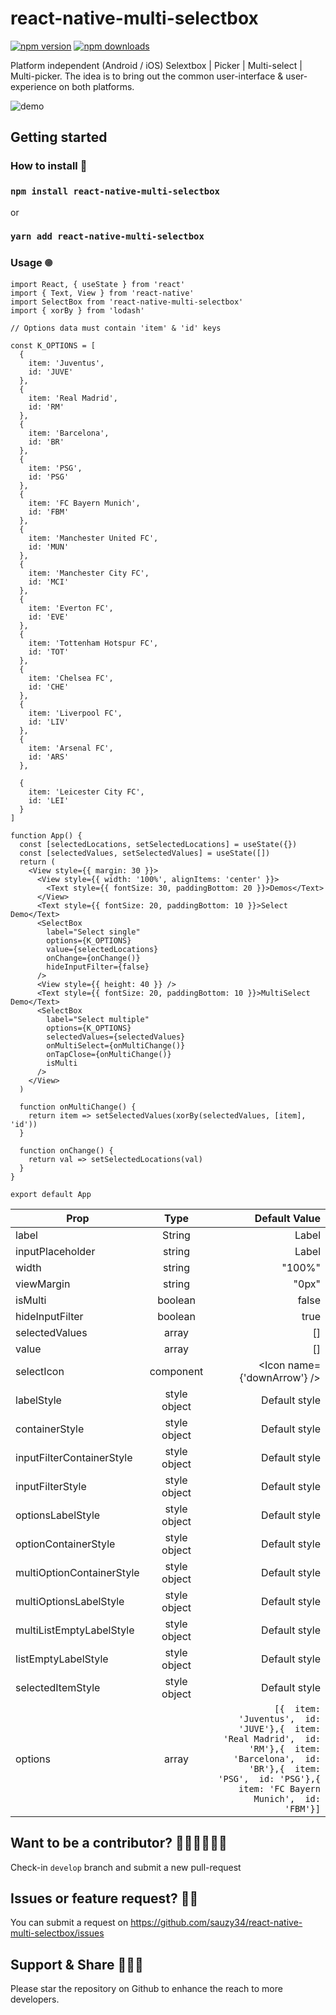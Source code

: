 # react-native-multi-selectbox 

[![npm version](https://badge.fury.io/js/react-native-multi-selectbox.svg)](https://badge.fury.io/js/react-native-multi-selectbox)
[![npm downloads](https://img.shields.io/npm/dm/react-native-multi-selectbox.svg?style=flat-square)](https://www.npmjs.com/package/react-native-multi-selectbox)

Platform independent (Android / iOS) Selextbox | Picker | Multi-select | Multi-picker. The idea is to bring out the common user-interface & user-experience on both platforms. 

![demo](https://raw.githubusercontent.com/sauzy34/react-native-multi-selectbox/master/demo.gif)

## Getting started

### How to install 🎹

### `npm install react-native-multi-selectbox`

or

### `yarn add react-native-multi-selectbox`

### Usage 𖣠

```
import React, { useState } from 'react'
import { Text, View } from 'react-native'
import SelectBox from 'react-native-multi-selectbox'
import { xorBy } from 'lodash'

// Options data must contain 'item' & 'id' keys

const K_OPTIONS = [
  {
    item: 'Juventus',
    id: 'JUVE'
  },
  {
    item: 'Real Madrid',
    id: 'RM'
  },
  {
    item: 'Barcelona',
    id: 'BR'
  },
  {
    item: 'PSG',
    id: 'PSG'
  },
  {
    item: 'FC Bayern Munich',
    id: 'FBM'
  },
  {
    item: 'Manchester United FC',
    id: 'MUN'
  },
  {
    item: 'Manchester City FC',
    id: 'MCI'
  },
  {
    item: 'Everton FC',
    id: 'EVE'
  },
  {
    item: 'Tottenham Hotspur FC',
    id: 'TOT'
  },
  {
    item: 'Chelsea FC',
    id: 'CHE'
  },
  {
    item: 'Liverpool FC',
    id: 'LIV'
  },
  {
    item: 'Arsenal FC',
    id: 'ARS'
  },

  {
    item: 'Leicester City FC',
    id: 'LEI'
  }
]

function App() {
  const [selectedLocations, setSelectedLocations] = useState({})
  const [selectedValues, setSelectedValues] = useState([])
  return (
    <View style={{ margin: 30 }}>
      <View style={{ width: '100%', alignItems: 'center' }}>
        <Text style={{ fontSize: 30, paddingBottom: 20 }}>Demos</Text>
      </View>
      <Text style={{ fontSize: 20, paddingBottom: 10 }}>Select Demo</Text>
      <SelectBox
        label="Select single"
        options={K_OPTIONS}
        value={selectedLocations}
        onChange={onChange()}
        hideInputFilter={false}
      />
      <View style={{ height: 40 }} />
      <Text style={{ fontSize: 20, paddingBottom: 10 }}>MultiSelect Demo</Text>
      <SelectBox
        label="Select multiple"
        options={K_OPTIONS}
        selectedValues={selectedValues}
        onMultiSelect={onMultiChange()}
        onTapClose={onMultiChange()}
        isMulti
      />
    </View>
  )

  function onMultiChange() {
    return item => setSelectedValues(xorBy(selectedValues, [item], 'id'))
  }

  function onChange() {
    return val => setSelectedLocations(val)
  }
}

export default App

```
| Prop        | Type           | Default Value  |
| ------------- |:-------------:| -----:|
| label      | String | Label |
| inputPlaceholder      | string      |   Label |
| width | string      |    "100%" |
| viewMargin | string      |    "0px" |
| isMulti | boolean      |    false |
| hideInputFilter | boolean      |    true |
| selectedValues | array      |    [] |
| value | array      |    [] |
| selectIcon | component      |    <Icon name={'downArrow'} /> |
| labelStyle | style object | Default style |
| containerStyle | style object | Default style |
| inputFilterContainerStyle | style object | Default style |
| inputFilterStyle | style object | Default style |
| optionsLabelStyle | style object | Default style |
| optionContainerStyle | style object | Default style |
| multiOptionContainerStyle | style object | Default style |
| multiOptionsLabelStyle | style object | Default style |
| multiListEmptyLabelStyle | style object | Default style |
| listEmptyLabelStyle | style object | Default style |
| selectedItemStyle | style object | Default style |
| options | array      |  ``` [{  item: 'Juventus',  id: 'JUVE'},{  item: 'Real Madrid',  id: 'RM'},{  item: 'Barcelona',  id: 'BR'},{  item: 'PSG',  id: 'PSG'},{  item: 'FC Bayern Munich',  id: 'FBM'}] ```|


## Want to be a contributor? 👷🏼‍♂️👷🏼‍♀️

Check-in `develop` branch and submit a new pull-request

## Issues or feature request? ✍🏼

You can submit a request on https://github.com/sauzy34/react-native-multi-selectbox/issues

## Support & Share 💆🏼‍♂️

Please star the repository on Github to enhance the reach to more developers.
